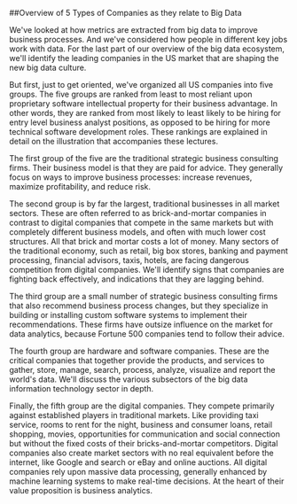 ##Overview of 5 Types of Companies as they relate to Big Data

We've looked at how metrics are extracted from big data to improve business processes. And we've considered how people in different key jobs work with data. For the last part of our overview of the big data ecosystem, we'll identify the leading companies in the US market that are shaping the new big data culture.

But first, just to get oriented, we've organized all US companies into five groups. The five groups are ranked from least to most reliant upon proprietary software intellectual property for their business advantage. In other words, they are ranked from most likely to least likely to be hiring for entry level business analyst positions, as opposed to be hiring for more technical software development roles. These rankings are explained in detail on the illustration that accompanies these lectures.

The first group of the five are the traditional strategic business consulting firms. Their business model is that they are paid for advice. They generally focus on ways to improve business processes: increase revenues, maximize profitability, and reduce risk.

The second group is by far the largest, traditional businesses in all market sectors. These are often referred to as brick-and-mortar companies in contrast to digital companies that compete in the same markets but with completely different business models, and often with much lower cost structures. All that brick and mortar costs a lot of money. Many sectors of the traditional economy, such as retail, big box stores, banking and payment processing, financial advisors, taxis, hotels, are facing dangerous competition from digital companies. We'll identify signs that companies are fighting back effectively, and indications that they are lagging behind.

The third group are a small number of strategic business consulting firms that also recommend business process changes, but they specialize in building or installing custom software systems to implement their recommendations. These firms have outsize influence on the market for data analytics, because Fortune 500 companies tend to follow their advice.

The fourth group are hardware and software companies. These are the critical companies that together provide the products, and services to gather, store, manage, search, process, analyze, visualize and report the world's data. We'll discuss the various subsectors of the big data information technology sector in depth.

Finally, the fifth group are the digital companies. They compete primarily against established players in traditional markets. Like providing taxi service, rooms to rent for the night, business and consumer loans, retail shopping, movies, opportunities for communication and social connection but without the fixed costs of their bricks-and-mortar competitors. Digital companies also create market sectors with no real equivalent before the internet, like Google and search or eBay and online auctions. All digital companies rely upon massive data processing, generally enhanced by machine learning systems to make real-time decisions. At the heart of their value proposition is business analytics.